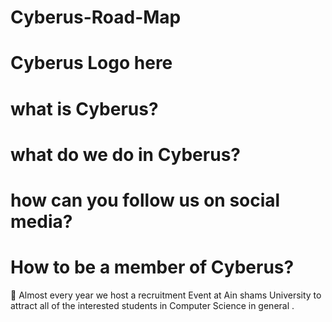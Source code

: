 # Cyberus-Road-Map

# Cyberus Logo here

# what is Cyberus? 

# what do we do in Cyberus?

# how can you follow us on social media?

# How to be a member of Cyberus?

📌 Almost every year we host a recruitment Event at Ain shams University to attract all of the interested students in Computer Science in general .





